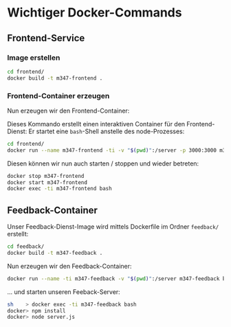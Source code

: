 # Wichtiger Docker-Commands


## Frontend-Service

### Image erstellen

```sh
cd frontend/
docker build -t m347-frontend .
```

### Frontend-Container erzeugen

Nun erzeugen wir den Frontend-Container:

Dieses Kommando erstellt einen interaktiven Container für den
Frontend-Dienst: Er startet eine `bash`-Shell anstelle des node-Prozesses:

```sh
cd frontend/
docker run --name m347-frontend -ti -v "$(pwd)":/server -p 3000:3000 m347-frontend bash
```

Diesen können wir nun auch starten / stoppen und wieder betreten:

```sh
docker stop m347-frontend
docker start m347-frontend
docker exec -ti m347-frontend bash
```


## Feedback-Container

Unser Feedback-Dienst-Image wird mittels Dockerfile im Ordner `feedback/` erstellt:

```sh
cd feedback/
docker build -t m347-feedback .
```

Nun erzeugen wir den Feedback-Container:

```sh
docker run --name -ti m347-feedback -v "$(pwd)":/server m347-feedback bash
```

... und starten unseren Feeback-Server:

```sh
sh    > docker exec -ti m347-feedback bash
docker> npm install
docker> node server.js
```
